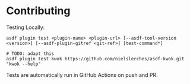 # Contributing

Testing Locally:

```shell
asdf plugin test <plugin-name> <plugin-url> [--asdf-tool-version <version>] [--asdf-plugin-gitref <git-ref>] [test-command*]

# TODO: adapt this
asdf plugin test kwok https://github.com/nielslerches/asdf-kwok.git "kwok --help"
```

Tests are automatically run in GitHub Actions on push and PR.
